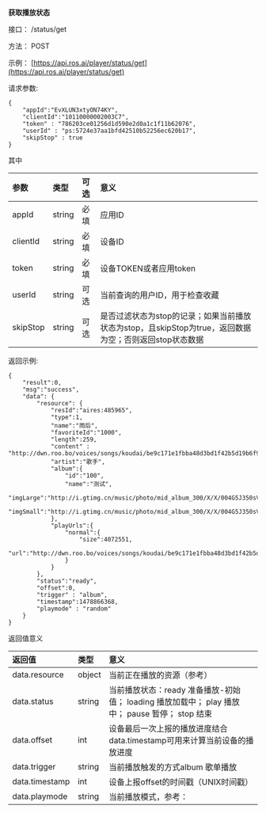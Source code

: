 **获取播放状态**

接口： /status/get

方法： POST

示例： [https://api.ros.ai/player/status/get](https://api.ros.ai/player/status/get)

请求参数:

```
{
    "appId":"EvXLUN3xtyON74KY",
    "clientId":"10110000002003C7",
    "token" : "786203ce01256d1d590e2d0a1c1f11b62076",
    "userId" : "ps:5724e37aa1bfd42510b52256ec620b17",
    "skipStop" : true
}
```

其中

| 参数 | 类型 | 可选 | 意义 |
| :--- | :--- | :--- | :--- |
| appId | string | 必填 | 应用ID |
| clientId | string | 必填 | 设备ID |
| token | string | 必填 | 设备TOKEN或者应用token |
| userId | string | 可选 | 当前查询的用户ID，用于检查收藏 |
| skipStop | string | 可选 | 是否过滤状态为stop的记录；如果当前播放状态为stop，且skipStop为true，返回数据为空；否则返回stop状态数据 |

返回示例:

```
{
    "result":0,
    "msg":"success",
    "data": {
        "resource": {
            "resId":"aires:485965",
            "type":1,
            "name":"雨后",
            "favoriteId":"1000",
            "length":259,
            "content" : "http://dwn.roo.bo/voices/songs/koudai/be9c171e1fbba48d3bd1f42b5d19b6f9.mp3",
            "artist":"歌手",
            "album":{
                "id":"100",
                "name":"测试",
                "imgLarge":"http://i.gtimg.cn/music/photo/mid_album_300/X/X/004G5J350sVsXX.jpg",
                "imgSmall":"http://i.gtimg.cn/music/photo/mid_album_300/X/X/004G5J350sVsXX.jpg"
            },
            "playUrls":{
                "normal":{
                    "size":4072551,
                    "url":"http://dwn.roo.bo/voices/songs/koudai/be9c171e1fbba48d3bd1f42b5d19b6f9.mp3"
                }
            }
        },
        "status":"ready",
        "offset":0,
        "trigger" : "album",
        "timestamp":1478866368,
        "playmode" : "random"
    }
}
```

返回值意义

| 返回值 | 类型 | 意义 |
| :--- | :--- | :--- |
| data.resource | object | 当前正在播放的资源（参考） |
| data.status | string | 当前播放状态：ready 准备播放-初始值；  loading 播放加载中；  play 播放中；  pause 暂停； stop 结束 |
| data.offset | int | 设备最后一次上报的播放进度结合data.timestamp可用来计算当前设备的播放进度 |
| data.trigger | string | 当前播放触发的方式album 歌单播放 |
| data.timestamp | int | 设备上报offset的时间戳（UNIX时间戳） |
| data.playmode | string | 当前播放模式，参考： |



